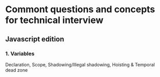 # Commont questions and concepts for technical interview
## Javascript edition

### 1. Variables
Declaration, Scope, Shadowing/Illegal shadowing, Hoisting & Temporal dead zone
